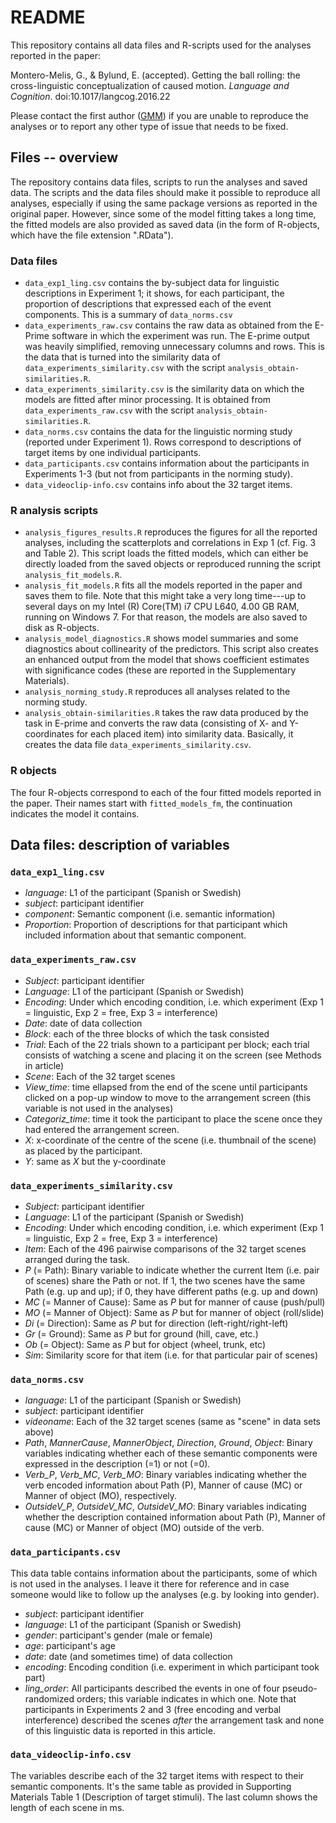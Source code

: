 README
======

This repository contains all data files and R-scripts used for the analyses
reported in the paper:

Montero-Melis, G., & Bylund, E. (accepted). Getting the ball rolling: the 
cross-linguistic conceptualization of caused motion. *Language and Cognition*.
doi:10.1017/langcog.2016.22

Please contact the first author ([GMM](mailto:montero-melis@biling.su.se)) if you are unable to reproduce the analyses or to report any other type of issue that needs to be fixed.


Files -- overview
-----------------

The repository contains data files, scripts to run the analyses and saved data.
The scripts and the data files should make it possible to reproduce all analyses,
especially if using the same package versions as reported in the original paper.
However, since some of the model fitting takes a long time, the fitted models
are also provided as saved data (in the form of R-objects, which have the file
extension ".RData").

### Data files

- `data_exp1_ling.csv` contains the by-subject data for linguistic descriptions
in Experiment 1; it shows, for each participant, the proportion of descriptions
that expressed each of the event components. This is a summary of
`data_norms.csv`
- `data_experiments_raw.csv` contains the raw data as obtained from the E-Prime
software in which the experiment was run. The E-prime output was heavily 
simplified, removing unnecessary columns and rows. This is the data that is
turned into the similarity data of `data_experiments_similarity.csv` with the
script `analysis_obtain-similarities.R`.
- `data_experiments_similarity.csv` is the similarity data on which the models
are fitted after minor processing. It is obtained from `data_experiments_raw.csv`
with the script `analysis_obtain-similarities.R`.
- `data_norms.csv` contains the data for the linguistic norming study (reported
under Experiment 1). Rows correspond to descriptions of target items by one
individual participants.
- `data_participants.csv` contains information about the participants in
Experiments 1-3 (but not from participants in the norming study).
- `data_videoclip-info.csv` contains info about the 32 target items.


### R analysis scripts

- `analysis_figures_results.R` reproduces the figures for all the reported analyses,
including the scatterplots and correlations in Exp 1 (cf. Fig. 3 and Table 2).
This script loads the fitted models, which can either be directly loaded from the
saved objects or reproduced running the script `analysis_fit_models.R`.
- `analysis_fit_models.R` fits all the models reported in the paper and saves 
them to file. Note that this might take a very long time---up to several days
on my Intel (R) Core(TM) i7 CPU L640, 4.00 GB RAM, running on Windows 7. For 
that reason, the models are also saved to disk as R-objects.
- `analysis_model_diagnostics.R` shows model summaries and some diagnostics
about collinearity of the predictors. This script also creates an enhanced
output from the model that shows coefficient estimates with significance codes
(these are reported in the Supplementary Materials).
- `analysis_norming_study.R` reproduces all analyses related to the norming study.
- `analysis_obtain-similarities.R` takes the raw data produced by the task in 
E-prime and converts the raw data (consisting of X- and Y-coordinates for each
placed item) into similarity data. Basically, it creates the data file
`data_experiments_similarity.csv`.


### R objects

The four R-objects correspond to each of the four fitted models reported in
the paper. Their names start with `fitted_models_fm`, the continuation 
indicates the model it contains.


Data files: description of variables
------------------------------------

### `data_exp1_ling.csv`

- *language*: L1 of the participant (Spanish or Swedish)
- *subject*: participant identifier
- *component*: Semantic component (i.e. semantic information)
- *Proportion*: Proportion of descriptions for that participant which included
information about that semantic component.


### `data_experiments_raw.csv` 

- *Subject*: participant identifier
- *Language*: L1 of the participant (Spanish or Swedish)
- *Encoding*: Under which encoding condition, i.e. which experiment (Exp 1 =
linguistic, Exp 2 = free, Exp 3 = interference)
- *Date*: date of data collection
- *Block*: each of the three blocks of which the task consisted
- *Trial*: Each of the 22 trials shown to a participant per block; each trial
consists of watching a scene and placing it on the screen (see Methods in article)
- *Scene*: Each of the 32 target scenes
- *View_time*: time ellapsed from the end of the scene until participants
clicked on a pop-up window to move to the arrangement screen (this variable
is not used in the analyses)
- *Categoriz_time*: time it took the participant to place the scene once they
had entered the arrangement screen.
- *X*: x-coordinate of the centre of the scene (i.e. thumbnail of the scene)
as placed by the participant.
- *Y*: same as *X* but the y-coordinate


### `data_experiments_similarity.csv` 

- *Subject*: participant identifier
- *Language*: L1 of the participant (Spanish or Swedish)
- *Encoding*: Under which encoding condition, i.e. which experiment (Exp 1 =
linguistic, Exp 2 = free, Exp 3 = interference)
- *Item*: Each of the 496 pairwise comparisons of the 32 target scenes 
arranged during the task.
- *P* (= Path): Binary variable to indicate whether the current Item (i.e. pair
of scenes) share the Path or not. If 1, the two scenes have the same Path
(e.g. up and up);
if 0, they have different paths (e.g. up and down)
- *MC* (= Manner of Cause): Same as *P* but for manner of cause (push/pull)
- *MO* (= Manner of Object): Same as *P* but for manner of object (roll/slide)
- *Di* (= Direction): Same as *P* but for direction (left-right/right-left)
- *Gr* (= Ground): Same as *P* but for ground (hill, cave, etc.)
- *Ob* (= Object): Same as *P* but for object (wheel, trunk, etc)
- *Sim*: Similarity score for that item (i.e. for that particular pair
of scenes)


### `data_norms.csv`

- *language*: L1 of the participant (Spanish or Swedish)
- *subject*: participant identifier
- *videoname*: Each of the 32 target scenes (same as "scene" in data sets above)
- *Path*, *MannerCause*, *MannerObject*, *Direction*, *Ground*, *Object*:
Binary variables indicating whether each of these semantic components were
expressed in the description (=1) or not (=0).
- *Verb_P*, *Verb_MC*, *Verb_MO*: Binary variables indicating whether the verb
encoded information about Path (P), Manner of cause (MC) or Manner of object 
(MO), respectively.
- *OutsideV_P*, *OutsideV_MC*, *OutsideV_MO*: Binary variables indicating whether
the description contained information about Path (P), Manner of cause (MC) or 
Manner of object (MO) outside of the verb.


### `data_participants.csv` 

This data table contains information about the participants, some of which
is not used in the analyses. I leave it there for reference and in case
someone would like to follow up the analyses (e.g. by looking into gender).

- *subject*: participant identifier
- *language*: L1 of the participant (Spanish or Swedish)
- *gender*: participant's gender (male or female)
- *age*: participant's age
- *date*: date (and sometimes time) of data collection
- *encoding*: Encoding condition (i.e. experiment in which participant took
part)
- *ling_order*: All participants described the events in one of four pseudo-
randomized orders; this variable indicates in which one. Note that participants
in Experiments 2 and 3 (free encoding and verbal interference) described the
scenes *after* the arrangement task and none of this linguistic data is reported
in this article.

### `data_videoclip-info.csv`

The variables describe each of the 32 target items with respect to their 
semantic components. It's the same table as provided in Supporting Materials
Table 1 (Description of target stimuli).
The last column shows the length of each scene in ms.
